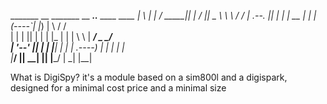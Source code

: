  _______   __    _______  __       _______..______   ____    ____ 
|       \ |  |  /  _____||  |     /       ||   _  \  \   \  /   / 
|  .--.  ||  | |  |  __  |  |    |   (----`|  |_)  |  \   \/   /  
|  |  |  ||  | |  | |_ | |  |     \   \    |   ___/    \_    _/   
|  '--'  ||  | |  |__| | |  | .----)   |   |  |          |  |     
|_______/ |__|  \______| |__| |_______/    | _|          |__|     
                          
What is DigiSpy?
it's a module based on a sim800l and a digispark, designed for a minimal cost price and a minimal size

